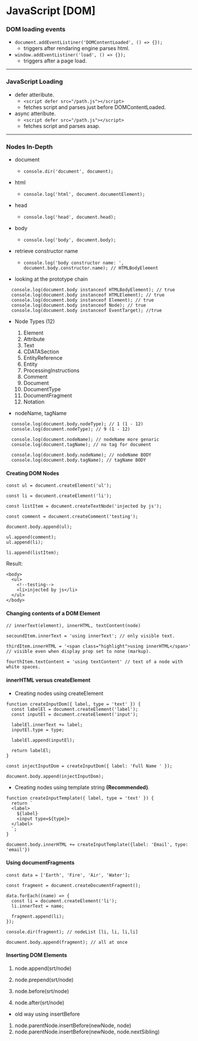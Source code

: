 # JavaScript [DOM]

### DOM loading events

- `document.addEventListiner('DOMContentLoaded', () => {});`
  - triggers after rendaring engine parses html.
- `window.addEventListiner('load', () => {});`
  - triggers after a page load.

---

### JavaScript Loading

- defer atteribute.
  - `<script defer src="/path.js"></script>`
  - fetches script and parses just before DOMContentLoaded.
- async atteribute.
  - `<script defer src="/path.js"></script>`
  - fetches script and parses asap.

---

### Nodes In-Depth

- document

  - `console.dir('document', document);`

- html

  - `console.log('html', document.documentElement);`

- head

  - `console.log('head', document.head);`

- body

  - `console.log('body', document.body);`

- retrieve constructor name

  - `console.log('body constructor name: ', document.body.constructor.name); // HTMLBodyElement`

- looking at the prototype chain

```
  console.log(document.body instanceof HTMLBodyElement); // true
  console.log(document.body instanceof HTMLElement); // true
  console.log(document.body instanceof Element); // true
  console.log(document.body instanceof Node); // true
  console.log(document.body instanceof EventTarget); //true
```

- Node Types (12)

  1. Element
  2. Attribute
  3. Text
  4. CDATASection
  5. EntityReference
  6. Entity
  7. ProcessingInstructions
  8. Comment
  9. Document
  10. DocumentType
  11. DocumentFragment
  12. Notation

- nodeName, tagName

```
  console.log(document.body.nodeType); // 1 (1 - 12)
  console.log(document.nodeType); // 9 (1 - 12)

  console.log(document.nodeName); // nodeName more genaric
  console.log(document.tagName); // no tag for document

  console.log(document.body.nodeName); // nodeName BODY
  console.log(document.body.tagName); // tagName BODY
```

#### Creating DOM Nodes

```
const ul = document.createElement('ul');

const li = document.createElement('li');

const listItem = document.createTextNode('injected by js');

const comment = document.createComment('testing');

document.body.append(ul);

ul.append(comment);
ul.append(li);

li.append(listItem);
```

Result:

```
<body>
  <ul>
    <!--testing-->
    <li>injected by js</li>
  </ul>
</body>
```

#### Changing contents of a DOM Element

```
// innerText(element), innerHTML, textContent(node)

secoundItem.innerText = 'using innerText'; // only visible text.

thirdItem.innerHTML = '<span class="highlight">using innerHTML</span>' // visible even when display prop set to none (markup).

fourthItem.textContent = 'using textContent' // text of a node with white spaces.
```

#### innerHTML versus createElement

- Creating nodes using createElement

```
function createInputDom({ label, type = 'text' }) {
  const labelEl = document.createElement('label');
  const inputEl = document.createElement('input');

  labelEl.innerText += label;
  inputEl.type = type;

  labelEl.append(inputEl);

  return labelEl;
}

const injectInputDom = createInputDom({ label: 'Full Name ' });

document.body.append(injectInputDom);
```

- Creating nodes using template string **(Recommended)**.

```
function createInputTemplate({ label, type = 'text' }) {
  return `
  <label>
    ${label}
    <input type=${type}>
  </label>
  `;
}

document.body.innerHTML += createInputTemplate({label: 'Email', type: 'email'})
```

#### Using documentFragments

```
const data = ['Earth', 'Fire', 'Air', 'Water'];

const fragment = document.createDocumentFragment();

data.forEach((name) => {
  const li = document.createElement('li');
  li.innerText = name;

  fragment.append(li);
});

console.dir(fragment); // nodeList [li, li, li,li]

document.body.append(fragment); // all at once
```

#### Inserting DOM Elements

1. node.append(srt/node)
2. node.prepend(srt/node)

3. node.before(srt/node)
4. node.after(srt/node)

- old way using insertBefore

1. node.parentNode.insertBefore(newNode, node)
2. node.parentNode.insertBefore(newNode, node.nextSibling)

